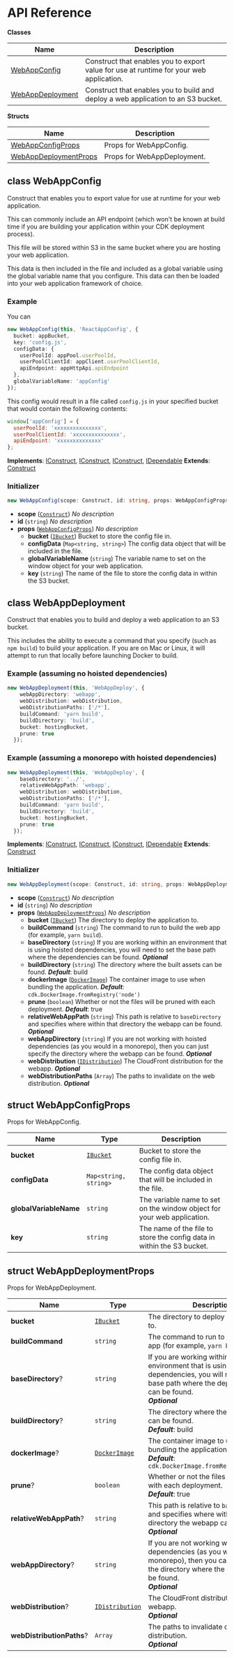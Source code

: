 # API Reference

**Classes**

Name|Description
----|-----------
[WebAppConfig](#cdk-webapp-tools-webappconfig)|Construct that enables you to export value for use at runtime for your web application.
[WebAppDeployment](#cdk-webapp-tools-webappdeployment)|Construct that enables you to build and deploy a web application to an S3 bucket.


**Structs**

Name|Description
----|-----------
[WebAppConfigProps](#cdk-webapp-tools-webappconfigprops)|Props for WebAppConfig.
[WebAppDeploymentProps](#cdk-webapp-tools-webappdeploymentprops)|Props for WebAppDeployment.



## class WebAppConfig  <a id="cdk-webapp-tools-webappconfig"></a>

Construct that enables you to export value for use at runtime for your web application.

This can commonly include an API endpoint (which won't be
known at build time if you are building your application within your CDK
deployment process).

This file will be stored within S3 in the same bucket where you are hosting
your web application.

This data is then included in the file and included as a global variable
using the global variable name that you configure.  This data can then be
loaded into your web application framework of choice.

### Example

You can

```typescript
new WebAppConfig(this, 'ReactAppConfig', {
  bucket: appBucket,
  key: 'config.js',
  configData: {
    userPoolId: appPool.userPoolId,
    userPoolClientId: appClient.userPoolClientId,
    apiEndpoint: appHttpApi.apiEndpoint
  },
  globalVariableName: 'appConfig'
});
```

This config would result in a file called `config.js` in your specified bucket
that would contain the following contents:

```javascript
window['appConfig'] = {
  userPoolId: 'xxxxxxxxxxxxxxx',
  userPoolClientId: 'xxxxxxxxxxxxxxx',
  apiEndpoint: 'xxxxxxxxxxxxxx'
};
```

__Implements__: [IConstruct](#constructs-iconstruct), [IConstruct](#aws-cdk-core-iconstruct), [IConstruct](#constructs-iconstruct), [IDependable](#aws-cdk-core-idependable)
__Extends__: [Construct](#aws-cdk-core-construct)

### Initializer




```ts
new WebAppConfig(scope: Construct, id: string, props: WebAppConfigProps)
```

* **scope** (<code>[Construct](#aws-cdk-core-construct)</code>)  *No description*
* **id** (<code>string</code>)  *No description*
* **props** (<code>[WebAppConfigProps](#cdk-webapp-tools-webappconfigprops)</code>)  *No description*
  * **bucket** (<code>[IBucket](#aws-cdk-aws-s3-ibucket)</code>)  Bucket to store the config file in. 
  * **configData** (<code>Map<string, string></code>)  The config data object that will be included in the file. 
  * **globalVariableName** (<code>string</code>)  The variable name to set on the window object for your web application. 
  * **key** (<code>string</code>)  The name of the file to store the config data in within the S3 bucket. 




## class WebAppDeployment  <a id="cdk-webapp-tools-webappdeployment"></a>

Construct that enables you to build and deploy a web application to an S3 bucket.

This includes the ability to execute a command that you
specify (such as `npm build`) to build your application. If you are on
Mac or Linux, it will attempt to run that locally before launching Docker
to build.

### Example (assuming no hoisted dependencies)

``` typescript
new WebAppDeployment(this, 'WebAppDeploy', {
    webAppDirectory: 'webapp',
    webDistribution: webDistribution,
    webDistributionPaths: ['/*'],
    buildCommand: 'yarn build',
    buildDirectory: 'build',
    bucket: hostingBucket,
    prune: true
  });
```

### Example (assuming a monorepo with hoisted dependencies)

``` typescript
new WebAppDeployment(this, 'WebAppDeploy', {
    baseDirectory: '../',
    relativeWebAppPath: 'webapp',
    webDistribution: webDistribution,
    webDistributionPaths: ['/*'],
    buildCommand: 'yarn build',
    buildDirectory: 'build',
    bucket: hostingBucket,
    prune: true
  });
```

__Implements__: [IConstruct](#constructs-iconstruct), [IConstruct](#aws-cdk-core-iconstruct), [IConstruct](#constructs-iconstruct), [IDependable](#aws-cdk-core-idependable)
__Extends__: [Construct](#aws-cdk-core-construct)

### Initializer




```ts
new WebAppDeployment(scope: Construct, id: string, props: WebAppDeploymentProps)
```

* **scope** (<code>[Construct](#aws-cdk-core-construct)</code>)  *No description*
* **id** (<code>string</code>)  *No description*
* **props** (<code>[WebAppDeploymentProps](#cdk-webapp-tools-webappdeploymentprops)</code>)  *No description*
  * **bucket** (<code>[IBucket](#aws-cdk-aws-s3-ibucket)</code>)  The directory to deploy the application to. 
  * **buildCommand** (<code>string</code>)  The command to run to build the web app (for example, `yarn build`). 
  * **baseDirectory** (<code>string</code>)  If you are working within an environment that is using hoisted dependencies, you will need to set the base path where the dependencies can be found. __*Optional*__
  * **buildDirectory** (<code>string</code>)  The directory where the built assets can be found. __*Default*__: build
  * **dockerImage** (<code>[DockerImage](#aws-cdk-core-dockerimage)</code>)  The container image to use when bundling the application. __*Default*__: `cdk.DockerImage.fromRegistry('node')`
  * **prune** (<code>boolean</code>)  Whether or not the files will be pruned with each deployment. __*Default*__: true
  * **relativeWebAppPath** (<code>string</code>)  This path is relative to `baseDirectory` and specifies where within that directory the webapp can be found. __*Optional*__
  * **webAppDirectory** (<code>string</code>)  If you are not working with hoisted dependencies (as you would in a monorepo), then you can just specify the directory where the webapp can be found. __*Optional*__
  * **webDistribution** (<code>[IDistribution](#aws-cdk-aws-cloudfront-idistribution)</code>)  The CloudFront distribution for the webapp. __*Optional*__
  * **webDistributionPaths** (<code>Array<string></code>)  The paths to invalidate on the web distribution. __*Optional*__




## struct WebAppConfigProps  <a id="cdk-webapp-tools-webappconfigprops"></a>


Props for WebAppConfig.



Name | Type | Description 
-----|------|-------------
**bucket** | <code>[IBucket](#aws-cdk-aws-s3-ibucket)</code> | Bucket to store the config file in.
**configData** | <code>Map<string, string></code> | The config data object that will be included in the file.
**globalVariableName** | <code>string</code> | The variable name to set on the window object for your web application.
**key** | <code>string</code> | The name of the file to store the config data in within the S3 bucket.



## struct WebAppDeploymentProps  <a id="cdk-webapp-tools-webappdeploymentprops"></a>


Props for WebAppDeployment.



Name | Type | Description 
-----|------|-------------
**bucket** | <code>[IBucket](#aws-cdk-aws-s3-ibucket)</code> | The directory to deploy the application to.
**buildCommand** | <code>string</code> | The command to run to build the web app (for example, `yarn build`).
**baseDirectory**? | <code>string</code> | If you are working within an environment that is using hoisted dependencies, you will need to set the base path where the dependencies can be found.<br/>__*Optional*__
**buildDirectory**? | <code>string</code> | The directory where the built assets can be found.<br/>__*Default*__: build
**dockerImage**? | <code>[DockerImage](#aws-cdk-core-dockerimage)</code> | The container image to use when bundling the application.<br/>__*Default*__: `cdk.DockerImage.fromRegistry('node')`
**prune**? | <code>boolean</code> | Whether or not the files will be pruned with each deployment.<br/>__*Default*__: true
**relativeWebAppPath**? | <code>string</code> | This path is relative to `baseDirectory` and specifies where within that directory the webapp can be found.<br/>__*Optional*__
**webAppDirectory**? | <code>string</code> | If you are not working with hoisted dependencies (as you would in a monorepo), then you can just specify the directory where the webapp can be found.<br/>__*Optional*__
**webDistribution**? | <code>[IDistribution](#aws-cdk-aws-cloudfront-idistribution)</code> | The CloudFront distribution for the webapp.<br/>__*Optional*__
**webDistributionPaths**? | <code>Array<string></code> | The paths to invalidate on the web distribution.<br/>__*Optional*__



